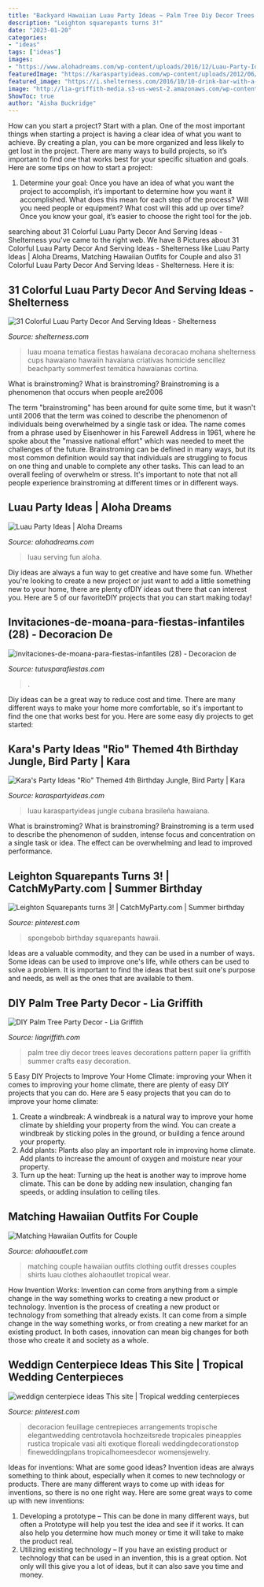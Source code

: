 ```yaml
---
title: "Backyard Hawaiian Luau Party Ideas ~ Palm Tree Diy Decor Trees Leaves Decorations Pattern Paper Lia Griffith Summer Crafts Easy Decoration"
description: "Leighton squarepants turns 3!"
date: "2023-01-20"
categories:
- "ideas"
tags: ["ideas"]
images:
- "https://www.alohadreams.com/wp-content/uploads/2016/12/Luau-Party-Ideas-9.jpg"
featuredImage: "https://karaspartyideas.com/wp-content/uploads/2012/06/578148_297075950386738_1438336007_n_600x870.jpg"
featured_image: "https://i.shelterness.com/2016/10/10-drink-bar-with-a-bamboo-backdrop-to-create-a-mood.jpg"
image: "http://lia-griffith-media.s3-us-west-2.amazonaws.com/wp-content/uploads/2015/08/PalmTreeTutorial.jpg"
ShowToc: true
author: "Aisha Buckridge"
---
```



How can you start a project?
Start with a plan. One of the most important things when starting a project is having a clear idea of what you want to achieve. By creating a plan, you can be more organized and less likely to get lost in the project. There are many ways to build projects, so it’s important to find one that works best for your specific situation and goals. Here are some tips on how to start a project: 
1. Determine your goal: Once you have an idea of what you want the project to accomplish, it’s important to determine how you want it accomplished. What does this mean for each step of the process? Will you need people or equipment? What cost will this add up over time? Once you know your goal, it’s easier to choose the right tool for the job.


	

		
searching about 31 Colorful Luau Party Decor And Serving Ideas - Shelterness you've came to the right web. We have 8 Pictures about 31 Colorful Luau Party Decor And Serving Ideas - Shelterness like Luau Party Ideas | Aloha Dreams, Matching Hawaiian Outfits for Couple and also 31 Colorful Luau Party Decor And Serving Ideas - Shelterness. Here it is:
		
    
## 31 Colorful Luau Party Decor And Serving Ideas - Shelterness

<img loading=lazy src="https://i.shelterness.com/2016/10/10-drink-bar-with-a-bamboo-backdrop-to-create-a-mood.jpg" onerror="this.onerror=null;this.src='https://tse2.mm.bing.net/th?id=OIP.ec1DhDHuc1Skbh7yflPsiwHaJ4&amp;pid=15.1';" alt="31 Colorful Luau Party Decor And Serving Ideas - Shelterness">

_Source: shelterness.com_

>luau moana tematica fiestas hawaiana decoracao mohana shelterness cups hawaiano hawaiin havaiana criativas homicide sencillez beachparty sommerfest temática hawaianas cortina. 

	

What is brainstroming?
What is brainstroming? Brainstroming is a phenomenon that occurs when people are2006

The term "brainstroming" has been around for quite some time, but it wasn't until 2006 that the term was coined to describe the phenomenon of individuals being overwhelmed by a single task or idea. The name comes from a phrase used by Eisenhower in his Farewell Address in 1961, where he spoke about the "massive national effort" which was needed to meet the challenges of the future. Brainstroming can be defined in many ways, but its most common definition would say that individuals are struggling to focus on one thing and unable to complete any other tasks. This can lead to an overall feeling of overwhelm or stress. It's important to note that not all people experience brainstroming at different times or in different ways.

    
## Luau Party Ideas | Aloha Dreams

<img loading=lazy src="https://www.alohadreams.com/wp-content/uploads/2016/12/Luau-Party-Ideas-9.jpg" onerror="this.onerror=null;this.src='https://tse4.mm.bing.net/th?id=OIP.Jq6fDEghTMq4x_14LrfqqQHaK3&amp;pid=15.1';" alt="Luau Party Ideas | Aloha Dreams">

_Source: alohadreams.com_

>luau serving fun aloha. 

	

Diy ideas are always a fun way to get creative and have some fun. Whether you're looking to create a new project or just want to add a little something new to your home, there are plenty ofDIY ideas out there that can interest you. Here are 5 of our favoriteDIY projects that you can start making today!

    
## Invitaciones-de-moana-para-fiestas-infantiles (28) - Decoracion De

<img loading=lazy src="https://tutusparafiestas.com/wp-content/uploads/2017/05/invitaciones-de-moana-para-fiestas-infantiles-28.jpg" onerror="this.onerror=null;this.src='https://tse4.mm.bing.net/th?id=OIP.ngzWEQwIvzc2gLNk7pHxSAHaJ4&amp;pid=15.1';" alt="invitaciones-de-moana-para-fiestas-infantiles (28) - Decoracion de">

_Source: tutusparafiestas.com_

>. 

	

Diy ideas can be a great way to reduce cost and time. There are many different ways to make your home more comfortable, so it's important to find the one that works best for you. Here are some easy diy projects to get started: 

    
## Kara&#039;s Party Ideas &quot;Rio&quot; Themed 4th Birthday Jungle, Bird Party | Kara

<img loading=lazy src="https://karaspartyideas.com/wp-content/uploads/2012/06/578148_297075950386738_1438336007_n_600x870.jpg" onerror="this.onerror=null;this.src='https://tse4.mm.bing.net/th?id=OIP.X-tZetMHLXLwh7qag2QcpQHaKv&amp;pid=15.1';" alt="Kara&#039;s Party Ideas &quot;Rio&quot; Themed 4th Birthday Jungle, Bird Party | Kara">

_Source: karaspartyideas.com_

>luau karaspartyideas jungle cubana brasileña hawaiana. 

	

What is brainstroming?
What is brainstroming? Brainstroming is a term used to describe the phenomenon of sudden, intense focus and concentration on a single task or idea. The effect can be overwhelming and lead to improved performance.

    
## Leighton Squarepants Turns 3! | CatchMyParty.com | Summer Birthday

<img loading=lazy src="https://i.pinimg.com/736x/64/6a/9b/646a9bc5e9ad49107bb0623fea41b756--spongebob-squarepants-birthday-party-spongebob-birthday-party-ideas.jpg" onerror="this.onerror=null;this.src='https://tse1.mm.bing.net/th?id=OIP.ErTub471XT3Ayb9ERfWIxgHaLI&amp;pid=15.1';" alt="Leighton Squarepants turns 3! | CatchMyParty.com | Summer birthday">

_Source: pinterest.com_

>spongebob birthday squarepants hawaii. 

	

Ideas are a valuable commodity, and they can be used in a number of ways. Some ideas can be used to improve one's life, while others can be used to solve a problem. It is important to find the ideas that best suit one's purpose and needs, as well as the ones that are available to them.

    
## DIY Palm Tree Party Decor - Lia Griffith

<img loading=lazy src="http://lia-griffith-media.s3-us-west-2.amazonaws.com/wp-content/uploads/2015/08/PalmTreeTutorial.jpg" onerror="this.onerror=null;this.src='https://tse3.mm.bing.net/th?id=OIP.aDXpyiMCceYKixIR-gqtPwHaSJ&amp;pid=15.1';" alt="DIY Palm Tree Party Decor - Lia Griffith">

_Source: liagriffith.com_

>palm tree diy decor trees leaves decorations pattern paper lia griffith summer crafts easy decoration. 

	

5 Easy DIY Projects to Improve Your Home Climate: improving your
When it comes to improving your home climate, there are plenty of easy DIY projects that you can do. Here are 5 easy projects that you can do to improve your home climate: 
1. Create a windbreak: A windbreak is a natural way to improve your home climate by shielding your property from the wind. You can create a windbreak by sticking poles in the ground, or building a fence around your property. 
2. Add plants: Plants also play an important role in improving home climate. Add plants to increase the amount of oxygen and moisture near your property. 
3. Turn up the heat: Turning up the heat is another way to improve home climate. This can be done by adding new insulation, changing fan speeds, or adding insulation to ceiling tiles. 

    
## Matching Hawaiian Outfits For Couple

<img loading=lazy src="https://www.alohaoutlet.com/Wedding/images/coord/2_1.jpg" onerror="this.onerror=null;this.src='https://tse1.mm.bing.net/th?id=OIP.9F-Y5wO-Qq_WlEp21Sr-XAHaJ4&amp;pid=15.1';" alt="Matching Hawaiian Outfits for Couple">

_Source: alohaoutlet.com_

>matching couple hawaiian outfits clothing outfit dresses couples shirts luau clothes alohaoutlet tropical wear. 

	

How Invention Works: Invention can come from anything from a simple change in the way something works to creating a new product or technology.
Invention is the process of creating a new product or technology from something that already exists. It can come from a simple change in the way something works, or from creating a new market for an existing product. In both cases, innovation can mean big changes for both those who create it and society as a whole.

    
## Weddign Centerpiece Ideas This Site | Tropical Wedding Centerpieces

<img loading=lazy src="https://i.pinimg.com/originals/88/5a/6b/885a6bdb3b21b52528a726c85cca6dda.jpg" onerror="this.onerror=null;this.src='https://tse3.mm.bing.net/th?id=OIP.bWjdTkaW8_dcDkW-iy76HQHaLH&amp;pid=15.1';" alt="weddign centerpiece ideas This site | Tropical wedding centerpieces">

_Source: pinterest.com_

>decoracion feuillage centrepieces arrangements tropische elegantwedding centrotavola hochzeitsrede tropicales pineapples rustica tropicale vasi alti exotique floreali weddingdecorationstop fineweddingplans tropicalhomeesdecor womensjewelry. 

	

Ideas for inventions: What are some good ideas?
Invention ideas are always something to think about, especially when it comes to new technology or products. There are many different ways to come up with ideas for inventions, so there is no one right way. Here are some great ways to come up with new inventions: 
1. Developing a prototype – This can be done in many different ways, but often a Prototype will help you test the idea and see if it works. It can also help you determine how much money or time it will take to make the product real. 
2. Utilizing existing technology – If you have an existing product or technology that can be used in an invention, this is a great option. Not only will this give you a lot of ideas, but it can also save you time and money. 

